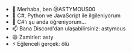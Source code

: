 - 👋 Merhaba, ben @ASTYMOUS00
- 👀 C#, Python ve JavaScript ile ilgileniyorum
- 🌱 C#'ı şu anda öğreniyorum...
- 📫 Bana Discord'dan ulaşabilirsiniz: astymous
- 😄 Zamirler: asty
- ⚡ Eğlenceli gerçek: ölü

<!---
ASTYMOUS00/ASTYMOUS00 özel bir ✨ deposudur çünkü 'README.md' (bu dosya) GitHub profilinizde görünür.
Değişikliklerinize göz atmak için Önizleme bağlantısını tıklayabilirsiniz.
--->
